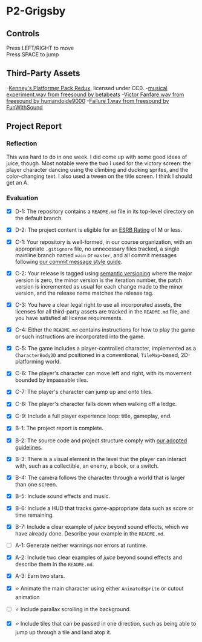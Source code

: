 # P2-Grigsby
## Controls
Press LEFT/RIGHT to move
<br>Press SPACE to jump
## Third-Party Assets
-[Kenney's Platformer Pack Redux](https://kenney.nl/assets/platformer-pack-redux), licensed under CC0.
-[musical experiment.wav from freesound by betabeats](https://freesound.org/people/betabeats./sounds/702252/) 
-[Victor Fanfare.wav from freesound by humandoide9000](https://freesound.org/people/humanoide9000/sounds/466133/)
-[Failure 1.wav from freesound by FunWithSound](https://freesound.org/people/FunWithSound/sounds/394900/)
## Project Report
### Reflection
This was hard to do in one week.  I did come up with some good ideas of juice, though.  Most notable were the two I used for the victory screen: the player character dancing using the climbing and ducking sprites, and the color-changing text.  I also used a tween on the title screen.  I think I should get an A.
### Evaluation
- [X] D-1: The repository contains a <code>README.md</code> file in its top-level directory on the default branch.
- [X] D-2: The project content is eligible for an <a href="https://www.esrb.org/ratings-guide/">ESRB Rating</a> of M or less.
- [X] C-1: Your repository is well-formed, in our course organization, with an appropriate <code>.gitignore</code> file, no unnecessary files tracked, a single mainline branch named <code>main</code> or <code>master</code>, and all commit messages following <a href="https://cbea.ms/git-commit/">our commit message style guide</a>.
- [X] C-2: Your release is tagged using <a href="https://semver.org/">semantic versioning</a> where the major version is zero, the minor version is the iteration number, the patch version is incremented as usual for each change made to the minor version, and the release name matches the release tag.
- [X] C-3: You have a clear legal right to use all incorporated assets, the licenses for all third-party assets are tracked in the <code>README.md</code> file, and you have satisfied all license requirements.
- [X] C-4: Either the <code>README.md</code> contains instructions for how to play the game or such instructions are incorporated into the game.
- [X] C-5: The game includes a player-controlled character, implemented as a <code>CharacterBody2D</code> and positioned in a conventional, <code>TileMap</code>-based, 2D-platforming world.
- [X] C-6: The player's character can move left and right, with its movement bounded by impassable tiles.
- [X] C-7: The player's character can jump up and onto tiles.
- [X] C-8: The player's character falls down when walking off a ledge.
- [X] C-9: Include a full player experience loop: title, gameplay, end.
- [X] B-1: The project report is complete.
- [X] B-2: The source code and project structure comply with <a href="https://gdquest.gitbook.io/gdquests-guidelines/godot-gdscript-guidelines">our adopted guidelines</a>.
- [X] B-3: There is a visual element in the level that the player can interact with, such as a collectible, an enemy, a book, or a switch.
- [X] B-4: The camera follows the character through a world that is larger than one screen.
- [X] B-5: Include sound effects and music.
- [X] B-6: Include a HUD that tracks game-appropriate data such as score or time remaining.
- [X] B-7: Include a clear example of <em>juice</em> beyond sound effects, which we have already done. Describe your example in the <code>README.md</code>.
- [ ] A-1: Generate neither warnings nor errors at runtime.
- [X] A-2: Include two clear examples of <em>juice</em> beyond sound effects and describe them in the <code>README.md</code>.
- [X] A-3: Earn two stars.
- [X] ⭐ Animate the main character using either <code>AnimatedSprite</code> or cutout animation
- [ ] ⭐ Include parallax scrolling in the background.
- [X] ⭐ Include tiles that can be passed in one direction, such as being able to jump up through a tile and land atop it.

